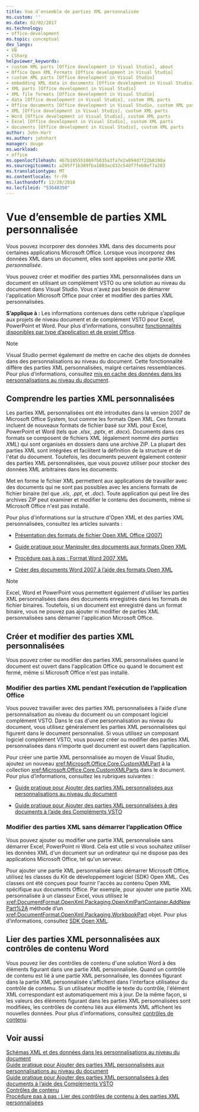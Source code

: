 ```yaml
---
title: Vue d’ensemble de parties XML personnalisée
ms.custom: ''
ms.date: 02/02/2017
ms.technology:
- office-development
ms.topic: conceptual
dev_langs:
- VB
- CSharp
helpviewer_keywords:
- custom XML parts [Office development in Visual Studio], about
- Office Open XML Formats [Office development in Visual Studio]
- custom XML parts [Office development in Visual Studio]
- embedding XML data in documents [Office development in Visual Studio]
- XML parts [Office development in Visual Studio]
- XML file formats [Office development in Visual Studio]
- data [Office development in Visual Studio], custom XML parts
- Office documents [Office development in Visual Studio, custom XML parts
- XML [Office development in Visual Studio], custom XML parts
- Word [Office development in Visual Studio], custom XML parts
- Excel [Office development in Visual Studio], custom XML parts
- documents [Office development in Visual Studio], custom XML parts
author: John-Hart
ms.author: johnhart
manager: douge
ms.workload:
- office
ms.openlocfilehash: 467b1055518697b035a3fa7e2a094d7f22b8198a
ms.sourcegitcommit: a205ff1b389fba1803acd32c54df7feb0ef7a203
ms.translationtype: MT
ms.contentlocale: fr-FR
ms.lasthandoff: 12/20/2018
ms.locfileid: "53648350"
---
```

# <a name="custom-xml-parts-overview"></a>Vue d’ensemble de parties XML personnalisée
  Vous pouvez incorporer des données XML dans des documents pour certaines applications Microsoft Office. Lorsque vous incorporez des données XML dans un document, elles sont appelées une *partie XML personnalisée*.  
  
 Vous pouvez créer et modifier des parties XML personnalisées dans un document en utilisant un complément VSTO ou une solution au niveau du document dans Visual Studio. Vous n'avez pas besoin de démarrer l'application Microsoft Office pour créer et modifier des parties XML personnalisées.  
  
 **S’applique à :** Les informations contenues dans cette rubrique s’applique aux projets de niveau document et de complément VSTO pour Excel, PowerPoint et Word. Pour plus d’informations, consultez [fonctionnalités disponibles par type d’application et de projet Office](../vsto/features-available-by-office-application-and-project-type.md).  
  
> [!NOTE]  
>  Visual Studio permet également de mettre en cache des objets de données dans des personnalisations au niveau du document. Cette fonctionnalité diffère des parties XML personnalisées, malgré certaines ressemblances. Pour plus d’informations, consultez [mis en cache des données dans les personnalisations au niveau du document](../vsto/cached-data-in-document-level-customizations.md).  
  
## <a name="understand-custom-xml-parts"></a>Comprendre les parties XML personnalisées  
 Les parties XML personnalisées ont été introduites dans la version 2007 de Microsoft Office System, tout comme les formats Open XML. Ces formats incluent de nouveaux formats de fichier basé sur XML pour Excel, PowerPoint et Word (tels que *.xlsx*, *.pptx*, et *.docx*). Documents dans ces formats se composent de fichiers XML (également nommé *des parties XML*) qui sont organisés en dossiers dans une archive ZIP. La plupart des parties XML sont intégrées et facilitent la définition de la structure et de l'état du document. Toutefois, les documents peuvent également contenir des parties XML personnalisées, que vous pouvez utiliser pour stocker des données XML arbitraires dans les documents.  
  
 Met en forme le fichier XML permettent aux applications de travailler avec des documents qui ne sont pas possibles avec les anciens formats de fichier binaire (tel que *.xls*, *.ppt*, et *.doc*). Toute application qui peut lire des archives ZIP peut examiner et modifier le contenu des documents, même si Microsoft Office n'est pas installé.  
  
 Pour plus d'informations sur la structure d'Open XML et des parties XML personnalisées, consultez les articles suivants :  
  
-   [Présentation des formats de fichier Open XML Office (2007)](/previous-versions/office/developer/office-2007/aa338205(v=office.12))  
  
-   [Guide pratique pour Manipuler des documents aux formats Open XML](/previous-versions/office/developer/office-2007/aa982683(v=office.12))  
  
-   [Procédure pas à pas : Format Word 2007 XML](/previous-versions/office/developer/office-2007/bb266220(v=office.12))  
  
-   [Créer des documents Word 2007 à l’aide des formats Open XML](/previous-versions/office/developer/office-2007/bb264572(v=office.12))  
  
> [!NOTE]  
>  Excel, Word et PowerPoint vous permettent également d'utiliser les parties XML personnalisées dans des documents enregistrés dans les formats de fichier binaires. Toutefois, si un document est enregistré dans un format binaire, vous ne pouvez pas ajouter ni modifier de parties XML personnalisées sans démarrer l'application Microsoft Office.  
  
## <a name="create-and-modify-custom-xml-parts"></a>Créer et modifier des parties XML personnalisées  
 Vous pouvez créer ou modifier des parties XML personnalisées quand le document est ouvert dans l'application Office ou quand le document est fermé, même si Microsoft Office n'est pas installé.  
  
### <a name="modify-xml-parts-while-the-office-application-is-running"></a>Modifier des parties XML pendant l’exécution de l’application Office  
 Vous pouvez travailler avec des parties XML personnalisées à l’aide d’une personnalisation au niveau du document ou un composant logiciel complément VSTO. Dans le cas d'une personnalisation au niveau du document, vous utilisez généralement les parties XML personnalisées qui figurent dans le document personnalisé. Si vous utilisez un composant logiciel complément VSTO, vous pouvez créer ou modifier des parties XML personnalisées dans n’importe quel document est ouvert dans l’application.  
  
 Pour créer une partie XML personnalisée au moyen de Visual Studio, ajoutez un nouveau <xref:Microsoft.Office.Core.CustomXMLPart> à la collection <xref:Microsoft.Office.Core.CustomXMLParts> dans le document. Pour plus d’informations, consultez les rubriques suivantes :  
  
-   [Guide pratique pour Ajouter des parties XML personnalisées aux personnalisations au niveau du document](../vsto/how-to-add-custom-xml-parts-to-document-level-customizations.md)  
  
-   [Guide pratique pour Ajouter des parties XML personnalisées à des documents à l’aide des Compléments VSTO](../vsto/how-to-add-custom-xml-parts-to-documents-by-using-vsto-add-ins.md)  
  
### <a name="modify-xml-parts-without-starting-the-office-application"></a>Modifier des parties XML sans démarrer l’application Office  
 Vous pouvez ajouter ou modifier une partie XML personnalisée sans démarrer Excel, PowerPoint ni Word. Cela est utile si vous souhaitez utiliser les données XML d'un document sur un ordinateur qui ne dispose pas des applications Microsoft Office, tel qu'un serveur.  
  
 Pour ajouter une partie XML personnalisée sans démarrer Microsoft Office, utilisez les classes du Kit de développement logiciel (SDK) Open XML. Ces classes ont été conçues pour fournir l'accès au contenu Open XML spécifique aux documents Office. Par exemple, pour ajouter une partie XML personnalisée à un classeur Excel, vous utilisez le <xref:DocumentFormat.OpenXml.Packaging.OpenXmlPartContainer.AddNewPart%2A> méthode d’un <xref:DocumentFormat.OpenXml.Packaging.WorkbookPart> objet. Pour plus d’informations, consultez [SDK Open XML](/office/open-xml/open-xml-sdk).  
  
## <a name="bind-custom-xml-parts-to-word-content-controls"></a>Lier des parties XML personnalisées aux contrôles de contenu Word  
 Vous pouvez lier des contrôles de contenu d'une solution Word à des éléments figurant dans une partie XML personnalisée. Quand un contrôle de contenu est lié à une partie XML personnalisée, les données figurant dans la partie XML personnalisée s'affichent dans l'interface utilisateur du contrôle de contenu. Si un utilisateur modifie le texte du contrôle, l'élément XML correspondant est automatiquement mis à jour. De la même façon, si les valeurs des éléments figurant dans les parties XML personnalisées sont modifiées, les contrôles de contenu liés aux éléments XML affichent les nouvelles données. Pour plus d’informations, consultez [contrôles de contenu](../vsto/content-controls.md).  
  
## <a name="see-also"></a>Voir aussi  
 [Schémas XML et des données dans les personnalisations au niveau du document](../vsto/xml-schemas-and-data-in-document-level-customizations.md)   
 [Guide pratique pour Ajouter des parties XML personnalisées aux personnalisations au niveau du document](../vsto/how-to-add-custom-xml-parts-to-document-level-customizations.md)   
 [Guide pratique pour Ajouter des parties XML personnalisées à des documents à l’aide des Compléments VSTO](../vsto/how-to-add-custom-xml-parts-to-documents-by-using-vsto-add-ins.md)   
 [Contrôles de contenu](../vsto/content-controls.md)   
 [Procédure pas à pas : Lier des contrôles de contenu à des parties XML personnalisées](../vsto/walkthrough-binding-content-controls-to-custom-xml-parts.md)  
